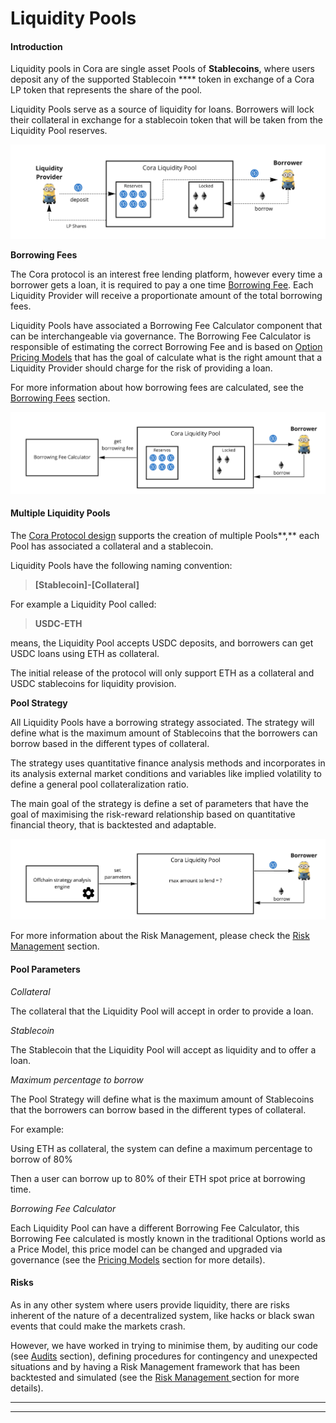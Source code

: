# Liquidity Pools

#### Introduction

Liquidity pools in Cora are single asset Pools of **Stablecoins**, where users deposit any of the supported Stablecoin **** token in exchange of a Cora LP token that represents the share of the pool.

Liquidity Pools serve as a source of liquidity for loans. Borrowers will lock their collateral in exchange for a stablecoin token that will be taken from the Liquidity Pool reserves.

![](<../.gitbook/assets/Architecture Simple - Pool (1).jpg>)

**Borrowing Fees**

The Cora protocol is an interest free lending platform, however every time a borrower gets a loan, it is required to pay a one time [Borrowing Fee](borrowing-fees.md). Each Liquidity Provider will receive a proportionate amount of the total borrowing fees.&#x20;

Liquidity Pools have associated a Borrowing Fee Calculator component that can be interchangeable via governance. The Borrowing Fee Calculator is responsible of estimating the correct Borrowing Fee and is based on [Option Pricing Models](pricing-models/) that has the goal of calculate what is the right amount that a Liquidity Provider should charge for the risk of providing a loan.&#x20;

For more information about how borrowing fees are calculated, see the [Borrowing Fees](borrowing-fees.md) section.

![Borrowing Fee Calculator](<../.gitbook/assets/Architecture Simple - Copy of Pool.jpg>)

#### &#x20;Multiple Liquidity Pools

The [Cora Protocol design](../developer/contract-architecture.md) supports the creation of multiple Pools**,** each Pool has associated a  collateral and a stablecoin.

Liquidity Pools have the following naming convention:

> **\[Stablecoin]-\[Collateral]**

For example a Liquidity Pool called:

> **USDC-ETH**

means, the Liquidity Pool accepts USDC deposits, and borrowers can get USDC loans using ETH as collateral.

The initial release of the protocol will only support ETH as a collateral and USDC stablecoins for liquidity provision.

**Pool Strategy**

All Liquidity Pools have a borrowing strategy associated. The strategy will define what is the maximum amount of Stablecoins that the borrowers can borrow based in the different types of collateral.

The strategy uses quantitative finance analysis methods and incorporates in its analysis external market conditions and variables like implied volatility to define a general pool collateralization ratio.

The main goal of the strategy is define a set of parameters that have the goal of maximising the risk-reward relationship based on quantitative financial theory, that is backtested and adaptable.&#x20;

![](<../.gitbook/assets/Architecture Simple - Copy of Pool (1).jpg>)

For more information about the Risk Management, please check the [Risk Management](risk-management.md) section.

#### **Pool Parameters**

_Collateral_

The collateral that the Liquidity Pool will accept in order to provide a loan.

_Stablecoin_

The Stablecoin that the Liquidity Pool will accept as liquidity and to offer a loan.

_Maximum percentage to borrow_

The Pool Strategy will define what is the maximum amount of Stablecoins that the borrowers can borrow based in the different types of collateral.

For example:

Using ETH as collateral, the system can define a maximum percentage to borrow of 80%&#x20;

Then a user can borrow up to 80% of their ETH spot price at borrowing time.

_Borrowing Fee Calculator_

Each Liquidity Pool can have a different Borrowing Fee Calculator, this Borrowing Fee calculated is mostly known in the traditional Options world as a Price Model, this price model can be changed and upgraded via governance (see the [Pricing Models](pricing-models/) section for more details).

#### **Risks**

As in any other system where users provide liquidity, there are risks inherent of the nature of a decentralized system, like hacks or black swan events that could make the markets crash.

However, we have worked in trying to minimise them, by auditing our code (see [Audits](../security/audits.md) section), defining procedures for contingency and unexpected situations and by having a Risk Management framework that has been backtested and simulated (see the [Risk Management ](risk-management.md)section for more details).&#x20;

****

****
